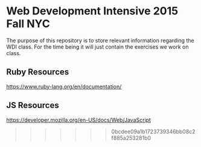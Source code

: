 # Web Development Intensive 2015 Fall NYC

The purpose of this repository is to store relevant information regarding the WDI class. For the time being it will just contain the exercises we work on class.


## Ruby Resources

https://www.ruby-lang.org/en/documentation/

## JS Resources

https://developer.mozilla.org/en-US/docs/Web/JavaScript
>>>>>>> 0bcdee09a1b1723739346bb08c2f885a253281b0
